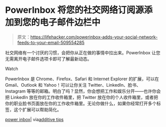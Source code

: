 # PowerInbox 将您的社交网络订阅源添加到您的电子邮件边栏中

> 原文：<https://lifehacker.com/powerinbox-adds-your-social-network-feeds-to-your-email-509554285>

社交网络有一个讨厌的习惯，会把你从正在做的事情中拉出来。PowerInbox 让您无需离开电子邮件选项卡即可了解最新动态。

Watch

PowerInbox 是 Chrome、Firefox、Safari 和 Internet Explorer 的扩展，可以在 Gmail、Outlook 和 Yahoo！可以让你关注 Twitter、LinkedIn、脸书、Instagram 等等的邮箱。明白了吗？显然，你会想把工作和娱乐分开——也许你会把 LinkedIn 放在你的工作收件箱里，把 Twitter 放在你的个人收件箱里，或者把你的职业脸书页面放在你的工作收件箱里。无论你做什么，如果你经常打开多个标签，这个扩展可以帮助简化。

[power inbox](http://powerinbox.com/)| via[additive tips](http://www.addictivetips.com/web/powerinbox-browse-post-to-social-media-from-major-email-services/)
